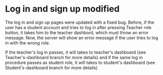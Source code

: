 # Log in and sign up modified
The log in and sign up pages were updated with a fixed bug.
Before, if the user has a student account and tries to log in after pressing Teacher role button, it takes him to the teacher dashbord, which must throw an error message.
Now, the server will show an error message if the user tries to log in with the wrong role.

If the teacher's log in passes, it will takes to teacher's dashboard (see Teacher's-dashboard branch for more details)
and if the same log in procedure passes as student role, it will takes to student's dashboard (see Student's-dashboard branch for more details)

